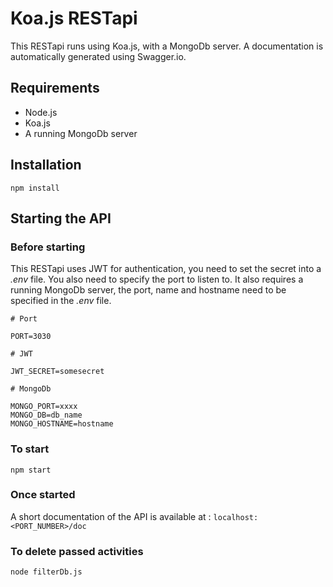 ﻿# Koa.js RESTapi

This RESTapi runs using Koa.js, with a MongoDb server. A documentation is automatically generated using Swagger.io.

## Requirements

- Node.js
- Koa.js
- A running MongoDb server

## Installation

`npm install`

## Starting the API

### Before starting

This RESTapi uses JWT for authentication, you need to set the secret into a _.env_ file. You also need to specify the port to listen to. It also requires a running MongoDb server, the port, name and hostname need to be specified in the _.env_ file.

```
# Port

PORT=3030

# JWT

JWT_SECRET=somesecret

# MongoDb

MONGO_PORT=xxxx
MONGO_DB=db_name
MONGO_HOSTNAME=hostname

```

### To start

`npm start`

### Once started

A short documentation of the API is available at : `localhost:<PORT_NUMBER>/doc`

### To delete passed activities

`node filterDb.js`
